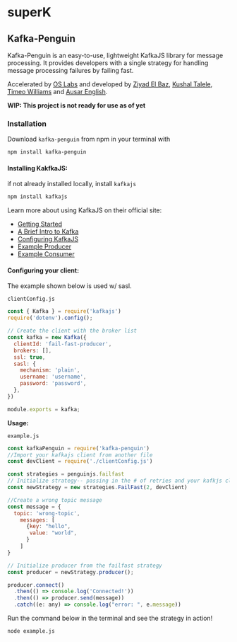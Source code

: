 # superK



## Kafka-Penguin

Kafka-Penguin is an easy-to-use, lightweight KafkaJS library for message processing. It provides developers with a single strategy for handling message processing failures by failing fast.

Accelerated by [OS Labs](https://github.com/oslabs-beta/) and developed by [Ziyad El Baz](https://github.com/zelbaz946), [Kushal Talele](https://github.com/ktrane1), [Timeo Williams](https://github.com/timeowilliams) and [Ausar English](https://github.com/ausarenglish).

**WIP: This project is not ready for use as of yet**

### Installation

Download `kafka-penguin` from npm in your terminal with 

```bash
npm install kafka-penguin
```

#### Installing KakfkaJS:

if not already installed locally, install `kafkajs`

```bash
npm install kafkajs
```

Learn more about using KafkaJS on their official site:

* [Getting Started](https://kafka.js.org/docs/getting-started)
* [A Brief Intro to Kafka](https://kafka.js.org/docs/introduction)
* [Configuring KafkaJS](https://kafka.js.org/docs/configuration)
* [Example Producer](https://kafka.js.org/docs/producer-example)
* [Example Consumer](https://kafka.js.org/docs/consumer-example)

#### Configuring your client:

The example shown below is used w/ sasl. 

`clientConfig.js`

```javascript
const { Kafka } = require('kafkajs')
require('dotenv').config();

// Create the client with the broker list
const kafka = new Kafka({
  clientId: 'fail-fast-producer',
  brokers: [],
  ssl: true,
  sasl: {
    mechanism: 'plain',
    username: 'username',
    password: 'password',
  },
})

module.exports = kafka;
```

**Usage:**

`example.js`

```javascript
const kafkaPenguin = require('kafka-penguin')
//Import your kafkajs client from another file
const devClient = require('./clientConfig.js')

const strategies = penguinjs.failfast
// Initialize strategy-- passing in the # of retries and your kafkjs client
const newStrategy = new strategies.FailFast(2, devClient) 

//Create a wrong topic message 
const message = {
  topic: 'wrong-topic',
    messages: [
      {key: "hello",
       value: "world",
      }
    ]
}

// Initialize producer from the failfast strategy
const producer = newStrategy.producer();

producer.connect()
  .then(() => console.log('Connected!'))
  .then(() => producer.send(message))
  .catch((e: any) => console.log("error: ", e.message))
```

Run the command below in the terminal and see the strategy in action!

```bash
node example.js
```

